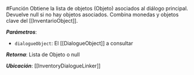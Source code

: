 #Función
Obtiene la lista de objetos (Objeto) asociados al diálogo principal. Devuelve null si no hay objetos asociados. Combina monedas y objetos clave del [[InventarioObject]].

**_Parámetros_**:

- `dialogueObject`: El [[DialogueObject]] a consultar

**_Retorna_**: Lista de Objeto o null

**_Ubicación_**: [[InventoryDialogueLinker]]